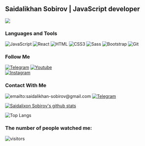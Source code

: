 ## Saidalikhan Sobirov | JavaScript developer

![](https://readme-typing-svg.herokuapp.com?font=Montserrat&color=coral&lines=I'm+a+Frontend+Developer;I'm+a+React+JS+Developer;I'm+a+VUE+JS+Developer)

### Languages and Tools

![ JavaScript ](https://img.shields.io/badge/-JavaScript-082032?style=for-the-badge&logo=JavaScript&logoColor=#FEC260)
![ React ](https://img.shields.io/badge/-React-082032?style=for-the-badge&logo=React&logoColor=#61DAFB)
![ HTML ](https://img.shields.io/badge/-HTML5-082032?style=for-the-badge&logo=HTML5&logoColor=#185ADB)
![ CSS3 ](https://img.shields.io/badge/-CSS3-082032?style=for-the-badge&logo=CSS3&logoColor=1572B6)
![ Sass ](https://img.shields.io/badge/-Sass-082032?style=for-the-badge&logo=Sass&logoColor=CC6699)
![ Bootstrap ](https://img.shields.io/badge/-Bootstrap-082032?style=for-the-badge&logo=Bootstrap&logoColor=#7952B3)
![ Git ](https://img.shields.io/badge/-Git-082032?style=for-the-badge&logo=Git&logoColor=#F05032)

### Follow Me

[![ Telegram ](https://img.shields.io/badge/-Telegram-082032?style=for-the-badge&logo=Telegram&logoColor=#26A5E4)](https://t.me/saidalikhansobirov)
[![ Youtube ](https://img.shields.io/badge/-YouTube-082032?style=for-the-badge&logo=Youtube&logoColor=FF0000)](https://bit.ly/3wF1CWm)  
 [![ Instagram ](https://img.shields.io/badge/-Instagram-082032?style=for-the-badge&logo=Instagram&logoColor=#E4405F)](https://bit.ly/3sSx7di)

### Contact With Me

![ emailto:saidalikhan-sobirov@gmail.com ](https://img.shields.io/badge/-saidalikhan.sobirov@gmail.com-082032?style=for-the-badge&logo=Gmail&logoColor=#EA4335)
[![ Telegram ](https://img.shields.io/badge/-Telegram-082032?style=for-the-badge&logo=Telegram&logoColor=#26A5E4)](https://t.me/saidalikhansobirov)

[![Saidalixon Sobirov's github stats](https://github-readme-stats.vercel.app/api?username=saidalixon-sobirov)](https://github.com/saidalixon-sobirov/github-readme-stats)

![ Top Langs ](https://github-readme-stats.vercel.app/api/top-langs/?username=saidalixon-sobirov&langs_count=8&theme=vue)
<!--  -->



### The number of people watched me:


![visitors](https://visitor-badge.glitch.me/badge?page_id=saidalixon-sobirov)
